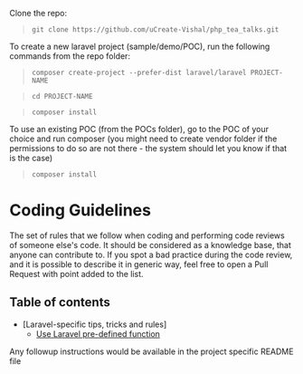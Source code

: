 Clone the repo:
> ```git clone https://github.com/uCreate-Vishal/php_tea_talks.git ```

To create a new laravel project (sample/demo/POC), run the following commands from the repo folder:

> ```composer create-project --prefer-dist laravel/laravel PROJECT-NAME```

> ```cd PROJECT-NAME```

> ```composer install```

To use an existing POC (from the POCs folder), go to the POC of your choice and run composer (you might need to create vendor folder if the permissions to do so are not there - the system should let you know if that is the case)

> ```composer install```

# Coding Guidelines
The set of rules that we follow when coding and performing code reviews of someone else's code.
It should be considered as a knowledge base, that anyone can contribute to.
If you spot a bad practice during the code review, and it is possible to describe it in generic way,
feel free to open a Pull Request with point added to the list.

## Table of contents

* [Laravel-specific tips, tricks and rules]
  - [Use Laravel pre-defined function](https://github.com/uCreate-Vishal/php_tea_talks/tree/master/examples-of-predefined-functions)



Any followup instructions would be available in the project specific README file

